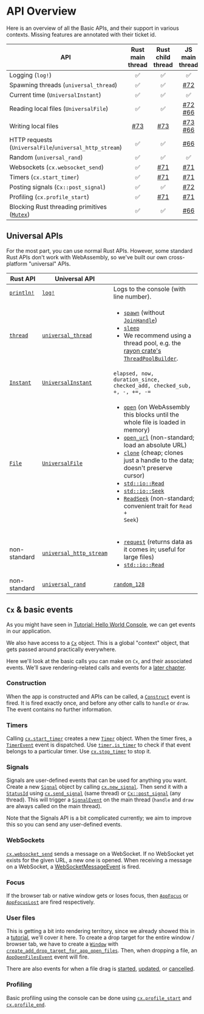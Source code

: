 # API Overview

Here is an overview of all the Basic APIs, and their support in various contexts. Missing features are annotated with their ticket id.

| API                                         | Rust main thread  | Rust child thread  | JS main thread   | JS WebWorker     |
| ------------------------------------------- | :---------------: | :---------------:  | :--------------: | :--------------: |
| Logging (`log!`)                            |       ✅          |        ✅          |        ✅         |       ✅        |
| Spawning threads (`universal_thread`)       |       ✅          |        ✅          |     [#72][2]      |     [#72][2]    |
| Current time (`UniversalInstant`)           |       ✅          |        ✅          |        ✅         |       ✅        |
| Reading local files (`UniversalFile`)       |       ✅          |        ✅          | [#72][2] [#66][4] |     [#72][2]    |
| Writing local files                         |    [#73][3]       |     [#73][3]       | [#73][3] [#66][4] |     [#73][3]    |
| HTTP requests (`UniversalFile`/`universal_http_stream`) |     ✅        |      ✅    |      [#66][4]     |     ✅      |
| Random (`universal_rand`)                   |       ✅          |        ✅          |        ✅         |       ✅        |
| Websockets (`cx.websocket_send`)            |       ✅          |        [#71][1]    |     [#71][1]     |    [#71][1]    |
| Timers (`cx.start_timer`)                   |       ✅          |        [#71][1]    |     [#71][1]     |    [#71][1]    |
| Posting signals (`Cx::post_signal`)         |       ✅          |        ✅          |     [#72][2]      |     [#72][2]    |
| Profiling (`cx.profile_start`)              |       ✅          |        [#71][1]    |     [#71][1]     |    [#71][1]    |
| Blocking Rust threading primitives ([`Mutex`](https://doc.rust-lang.org/std/sync/struct.Mutex.html)) | ✅ | ✅ | [#66][4] | ✅

[1]: https://github.com/Zaplib/zaplib/issues/71
[2]: https://github.com/Zaplib/zaplib/issues/72
[3]: https://github.com/Zaplib/zaplib/issues/73
[4]: https://github.com/Zaplib/zaplib/issues/66

## Universal APIs

For the most part, you can use normal Rust APIs. However, some standard Rust APIs don't work with WebAssembly, so we've built our own cross-platform "universal" APIs.

| Rust API | Universal API | |
|----------|---------------|-------|
| [`println!`](https://doc.rust-lang.org/std/macro.println.html) | [`log!`](/target/doc/zaplib/macro.log.html) | Logs to the console (with line number). |
| [`thread`](https://doc.rust-lang.org/std/thread/) | [`universal_thread`](/target/doc/zaplib/universal_thread/index.html) | <ul><li><code><a href="/target/doc/zaplib/universal_thread/fn.spawn.html">spawn</a></code> (without <code><a href="https://doc.rust-lang.org/std/thread/struct.JoinHandle.html">JoinHandle</a></code>)</li><li><code><a href="/target/doc/zaplib/universal_thread/fn.sleep.html">sleep</a></code></li><li>We recommend using a thread pool, e.g. the <a href="https://docs.rs/rayon/latest/rayon/struct.ThreadPoolBuilder.html#method.spawn_handler">rayon crate's <code>ThreadPoolBuilder</code></a>.</li></ul> |
| [`Instant`](https://doc.rust-lang.org/std/time/struct.Instant.html) | [`UniversalInstant`](/target/doc/zaplib/universal_instant/struct.UniversalInstant.html) | `elapsed, now, duration_since, checked_add, checked_sub, +, -, +=, -=` |
| [`File`](https://doc.rust-lang.org/std/thread/) | [`UniversalFile`](/target/doc/zaplib/universal_file/struct.UniversalFile.html) | <ul><li><code><a href="/target/doc/zaplib/universal_file/struct.UniversalFile.html#method.open">open</a></code> (on WebAssembly this blocks until the whole file is loaded in memory)</li><li><code><a href="/target/doc/zaplib/universal_file/struct.UniversalFile.html#method.open_url">open_url</a></code> (non-standard; load an absolute URL)</li><li><code><a href="/target/doc/zaplib/universal_file/struct.UniversalFile.html#method.clone">clone</a></code> (cheap; clones just a handle to the data; doesn't preserve cursor)</li><li><code><a href="https://doc.rust-lang.org/std/io/trait.Read.html">std::io::Read</a></code></li><li><code><a href="https://doc.rust-lang.org/std/io/trait.Seek.html">std::io::Seek</a></code></li><li><code><a href="/target/doc/zaplib/read_seek/trait.ReadSeek.html">ReadSeek</a></code> (non-standard; convenient trait for <code>Read + Seek</code>)</li></ul> |
| non-standard | [`universal_http_stream`](/target/doc/zaplib/universal_http_stream/index.html) | <ul><li><code><a href="/target/doc/zaplib/universal_http_stream/fn.request.html">request</a></code> (returns data as it comes in; useful for large files)</li><li><code><a href="https://doc.rust-lang.org/std/io/trait.Read.html">std::io::Read</a></code></li></ul> |
| non-standard | [`universal_rand`](/target/doc/zaplib/universal_rand/index.html) | [`random_128`](/target/doc/zaplib/universal_rand/fn.random_128.html) |

## `Cx` & basic events

As you might have seen in [Tutorial: Hello World Console](./tutorial_hello_world_console.md), we can get events in our application.

We also have access to a [`Cx`](/target/doc/zaplib/cx/struct.Cx.html) object. This is a global "context" object, that gets passed around practically everywhere.

Here we'll look at the basic calls you can make on `Cx`, and their associated events. We'll save rendering-related calls and events for a [later chapter](./rendering_api_events_overview.md).

### Construction

When the app is constructed and APIs can be called, a [`Construct`](/target/doc/zaplib/enum.Event.html#variant.Construct) event is fired. It is fired exactly once, and before any other calls to `handle` or `draw`. The event contains no further information.

### Timers

Calling [`cx.start_timer`](/target/doc/zaplib/struct.Cx.html#method.start_timer) creates a new [`Timer`](/target/doc/zaplib/struct.Timer.html) object. When the timer fires, a [`TimerEvent`](/target/doc/zaplib/struct.TimerEvent.html) event is dispatched. Use [`timer.is_timer`](/target/doc/zaplib/struct.Timer.html#method.is_timer) to check if that event belongs to a particular timer. Use [`cx.stop_timer`](/target/doc/zaplib/struct.Cx.html#method.stop_timer) to stop it.

### Signals

Signals are user-defined events that can be used for anything you want. Create a new [`Signal`](/target/doc/zaplib/struct.Signal.html) object by calling [`cx.new_signal`](/target/doc/zaplib/struct.Cx.html#method.new_signal). Then send it with a [`StatusId`](/target/doc/zaplib/type.StatusId.html) using [`cx.send_signal`](/target/doc/zaplib/struct.Cx.html#method.send_signal) (same thread) or [`Cx::post_signal`](/target/doc/zaplib/struct.Cx.html#method.post_signal) (any thread). This will trigger a [`SignalEvent`](/target/doc/zaplib/struct.SignalEvent.html) on the main thread (`handle` and `draw` are always called on the main thread).

Note that the Signals API is a bit complicated currently; we aim to improve this so you can send any user-defined events.

### WebSockets

[`cx.websocket_send`](/target/doc/zaplib/struct.Cx.html#method.websocket_send) sends a message on a WebSocket. If no WebSocket yet exists for the given URL, a new one is opened. When receiving a message on a WebSocket, a [WebSocketMessageEvent](/target/doc/zaplib/struct.WebSocketMessageEvent.html) is fired.

### Focus

If the browser tab or native window gets or loses focus, then [`AppFocus`](/target/doc/zaplib/enum.Event.html#variant.AppFocus) or [`AppFocusLost`](/target/doc/zaplib/enum.Event.html#variant.AppFocusLost) are fired respectively.

### User files

This is getting a bit into rendering territory, since we already showed this in a [tutorial](./tutorial_hello_thread.md#drag--drop-files), we'll cover it here. To create a drop target for the entire window / browser tab, we have to create a [`Window`](/target/doc/zaplib/struct.Window.html) with [`create_add_drop_target_for_app_open_files`](/target/doc/zaplib/struct.Window.html#structfield.create_add_drop_target_for_app_open_files). Then, when dropping a file, an [`AppOpenFilesEvent`](/target/doc/zaplib/struct.AppOpenFilesEvent.html) event will fire.

There are also events for when a file drag is [started](/target/doc/zaplib/enum.Event.html#variant.FileDragBegin), [updated](/target/doc/zaplib/enum.Event.html#variant.FileDragUpdate), or [cancelled](/target/doc/zaplib/enum.Event.html#variant.FileDragCancel).

### Profiling

Basic profiling using the console can be done using [`cx.profile_start`](/target/doc/zaplib/struct.Cx.html#method.profile_start) and [`cx.profile_end`](/target/doc/zaplib/struct.Cx.html#method.profile_end).
